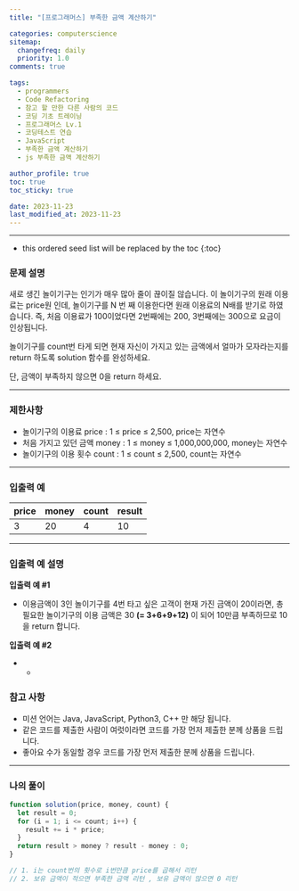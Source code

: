```yaml
---
title: "[프로그래머스] 부족한 금액 계산하기"

categories: computerscience
sitemap:
  changefreq: daily
  priority: 1.0
comments: true

tags:
  - programmers
  - Code Refactoring
  - 참고 할 만한 다른 사람의 코드
  - 코딩 기초 트레이닝
  - 프로그래머스 Lv.1
  - 코딩테스트 연습
  - JavaScript
  - 부족한 금액 계산하기
  - js 부족한 금액 계산하기

author_profile: true
toc: true
toc_sticky: true

date: 2023-11-23
last_modified_at: 2023-11-23
---
```


---

<!-- prettier-ignore -->
* this ordered seed list will be replaced by the toc 
{:toc}

### 문제 설명

새로 생긴 놀이기구는 인기가 매우 많아 줄이 끊이질 않습니다. 이 놀이기구의 원래 이용료는 price원 인데, 놀이기구를 N 번 째 이용한다면 원래 이용료의 N배를 받기로 하였습니다. 즉, 처음 이용료가 100이었다면 2번째에는 200, 3번째에는 300으로 요금이 인상됩니다.

놀이기구를 count번 타게 되면 현재 자신이 가지고 있는 금액에서 얼마가 모자라는지를 return 하도록 solution 함수를 완성하세요.

단, 금액이 부족하지 않으면 0을 return 하세요.

---

### 제한사항

- 놀이기구의 이용료 price : 1 ≤ price ≤ 2,500, price는 자연수
- 처음 가지고 있던 금액 money : 1 ≤ money ≤ 1,000,000,000, money는 자연수
- 놀이기구의 이용 횟수 count : 1 ≤ count ≤ 2,500, count는 자연수

---

### 입출력 예

| price | money | count | result |
| ----- | ----- | ----- | ------ |
| 3     | 20    | 4     | 10     |

---

### 입출력 예 설명

**입출력 예 #1**

- 이용금액이 3인 놀이기구를 4번 타고 싶은 고객이 현재 가진 금액이 20이라면, 총 필요한 놀이기구의 이용 금액은 30 **(= 3+6+9+12)** 이 되어 10만큼 부족하므로 10을 return 합니다.

**입출력 예 #2**

- -

### **참고 사항**

- 미션 언어는 Java, JavaScript, Python3, C++ 만 해당 됩니다.
- 같은 코드를 제출한 사람이 여럿이라면 코드를 가장 먼저 제출한 분께 상품을 드립니다.
- 좋아요 수가 동일할 경우 코드를 가장 먼저 제출한 분께 상품을 드립니다.

---

### 나의 풀이

```jsx
function solution(price, money, count) {
  let result = 0;
  for (i = 1; i <= count; i++) {
    result += i * price;
  }
  return result > money ? result - money : 0;
}

// 1. i는 count번의 횟수로 i번만큼 price를 곱해서 리턴
// 2. 보유 금액이 적으면 부족한 금액 리턴 , 보유 금액이 많으면 0 리턴
```
